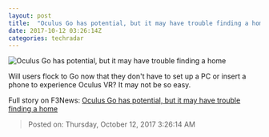 ```yaml
---
layout: post
title:  "Oculus Go has potential, but it may have trouble finding a home"
date: 2017-10-12 03:26:14Z
categories: techradar
---
```


![Oculus Go has potential, but it may have trouble finding a home](http://cdn.mos.cms.futurecdn.net/qeV2pGxYJavujUFofQcq8F-1200-80.jpg)

Will users flock to Go now that they don't have to set up a PC or insert a phone to experience Oculus VR? It may not be so easy.


Full story on F3News: [Oculus Go has potential, but it may have trouble finding a home](http://www.f3nws.com/n/SfMPsH)

> Posted on: Thursday, October 12, 2017 3:26:14 AM
